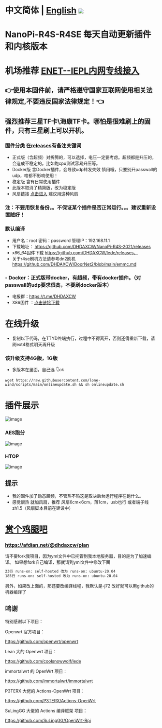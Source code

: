 # 中文简体 | [English](https://github.com/DHDAXCW/NanoPi-R4S-2021/blob/main/EngLish.md) <img src="https://img.shields.io/github/downloads/DHDAXCW/NanoPi-R4S-R4SE/total.svg?style=for-the-badge&color=32C955"/>
# NanoPi-R4S-R4SE 每天自动更新插件和内核版本
# 机场推荐 [ENET--IEPL内网专线接入](https://www.easy2022.com/#/register?code=Ut7iWMrk)
## 👉使用本固件前，请严格遵守国家互联网使用相关法律规定,不要违反国家法律规定！👈
## 强烈推荐三星TF卡\海康TF卡。哪怕是很难刷上的固件，只有三星刷上可以开机。
### 固件分类 在[releases](https://github.com/DHDAXCW/NanoPi-R4S-2021/releases)有备注关键词
- 正式版（含超频）对折腾的，可以选择，电压一定要考虑。超频都是升压的，会造成不稳定的。比如跑cpu测试容易升压等。
- Docker版 含Docker插件，会导致udp转发失效 慎用哦，只要别开passwall的udp，啥都不影响使用！
- 稳定版 含有日常使用插件
- 此版本取消了精简版，改为稳定版
- 风扇链接 [点击进入](https://s.click.taobao.com/t?e=m%3D2%26s%3Dd8Ack0Lbx8McQipKwQzePOeEDrYVVa64LKpWJ%2Bin0XJRAdhuF14FMXpyNmcFd6mT8sviUM61dt2T0mcOGN1M6FAj1gqltKaEfKzCcEr0EW0YuhTK3FPxiHMT7yc3NZrQKSOkJV8harV3phaPbavinqGCwVfdcN0wcSpj5qSCmbA%3D)  建议用这种风扇
### 注：不要用恢复备份。。不保证某个插件是否正常运行。。。建议重新设置贼好！

### 默认编译  

- 用户名：root 密码：password  管理IP：192.168.11.1
- 下载地址： https://github.com/DHDAXCW/NanoPi-R4S-2021/releases
- x86_64固件下载 https://github.com/DHDAXCW/lede/releases、
- 关于r4se刷机方法请参考dn2刷机 https://github.com/DHDAXCW/DoorNet2/blob/main/emmc.md
### - Docker：正式版带docker，有超频，带有docker插件。（对passwall的udp要求很高，不要刷docker版本）
- 电报群：https://t.me/DHDAXCW
- X86固件 ：[点击链接下载](https://github.com/DHDAXCW/lede/releases)
# 在线升级
- 复制以下代码，在TTYD终端执行，过程中不得离开，否则还得重新下载，请刷ext4格式明天再升级
### 该升级支持4G版，1G版
- 多版本在里面，自己选 👇ok 
```
wget https://raw.githubusercontent.com/lone-wind/scripts/main/onlineupdate.sh && sh onlineupdate.sh
```
# 插件展示
 
 ![image](https://user-images.githubusercontent.com/74764072/183227361-e8bdb023-5514-437d-97e8-e13ca4285035.png)
 
### AES跑分
 ![image](https://user-images.githubusercontent.com/74764072/183227382-7dd4c7e9-b2b4-4471-b867-3963bdd6c7a2.png)
### HTOP
 ![image](https://user-images.githubusercontent.com/74764072/183227388-8a51ed5f-282b-4154-9be2-3abe26387dd7.png)


## 提示
 - 我的固件加了动态超频，不管热不热这是取决后台运行程序在跑什么。
 - 感觉很热  就加风扇，推荐 风扇6cm×6cm，薄1cm，usb也行 或者端子线zh1.5（风扇脚本目前在建设中）
# [赏个鸡腿吧](https://afdian.net/@dhdaxcw/plan)
### https://afdian.net/@dhdaxcw/plan

请不要fork我项目，因为yml文件中已托管到我本地服务器，目的是为了加速编译。
如果想fork自己编译，那就请到yml文件中修改下面
```bash
23行 runs-on: self-hosted 改为 runs-on: ubuntu-20.04
185行 runs-on: self-hosted 改为 runs-on: ubuntu-20.04
```
另外，如果改上面的，那还要改编译线程，我默认是-j72
改好就可以用github的机器编译了

## 鸣谢

特别感谢以下项目：

Openwrt 官方项目：

<https://github.com/openwrt/openwrt>

Lean 大的 Openwrt 项目：

<https://github.com/coolsnowwolf/lede>

immortalwrt 的 OpenWrt 项目：

<https://github.com/immortalwrt/immortalwrt>

P3TERX 大佬的 Actions-OpenWrt 项目：

<https://github.com/P3TERX/Actions-OpenWrt>

SuLingGG 大佬的 Actions 编译框架 项目：

https://github.com/SuLingGG/OpenWrt-Rpi
